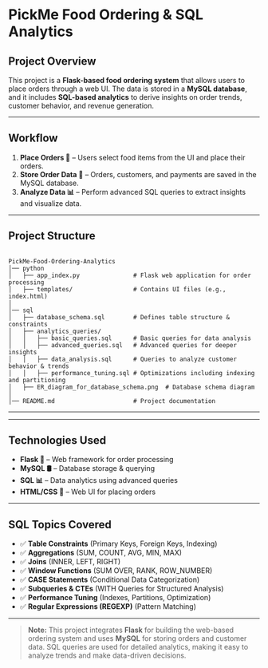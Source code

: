 # **PickMe Food Ordering & SQL Analytics** 

## **Project Overview**  
This project is a **Flask-based food ordering system** that allows users to place orders through a web UI. The data is stored in a **MySQL database**, and it includes **SQL-based analytics** to derive insights on order trends, customer behavior, and revenue generation.

---

## **Workflow**  
1. **Place Orders 🍔** – Users select food items from the UI and place their orders.
2. **Store Order Data 💾** – Orders, customers, and payments are saved in the MySQL database.
3. **Analyze Data 📊** – Perform advanced SQL queries to extract insights and visualize data.

---

## **Project Structure**  
```

PickMe-Food-Ordering-Analytics
│── python
│   ├── app_index.py               # Flask web application for order processing  
│   ├── templates/                 # Contains UI files (e.g., index.html)  
│  
│── sql  
│   ├── database_schema.sql        # Defines table structure & constraints  
│   ├── analytics_queries/         
│   │   ├── basic_queries.sql      # Basic queries for data analysis  
│   │   ├── advanced_queries.sql   # Advanced queries for deeper insights  
│   │   ├── data_analysis.sql      # Queries to analyze customer behavior & trends  
│   │   ├── performance_tuning.sql # Optimizations including indexing and partitioning  
│   ├── ER_diagram_for_database_schema.png  # Database schema diagram  
│  
│── README.md                      # Project documentation  

```

---


---

## **Technologies Used**  
- **Flask 🐍** – Web framework for order processing  
- **MySQL 🛢️** – Database storage & querying  
- **SQL 📊** – Data analytics using advanced queries  
- **HTML/CSS 🎨** – Web UI for placing orders  

---

## **SQL Topics Covered**  
- ✅ **Table Constraints** (Primary Keys, Foreign Keys, Indexing)  
- ✅ **Aggregations** (SUM, COUNT, AVG, MIN, MAX)  
- ✅ **Joins** (INNER, LEFT, RIGHT)  
- ✅ **Window Functions** (SUM OVER, RANK, ROW_NUMBER)  
- ✅ **CASE Statements** (Conditional Data Categorization)  
- ✅ **Subqueries & CTEs** (WITH Queries for Structured Analysis)  
- ✅ **Performance Tuning** (Indexes, Partitions, Optimization)  
- ✅ **Regular Expressions (REGEXP)** (Pattern Matching)  

---

> **Note:** This project integrates **Flask** for building the web-based ordering system and uses **MySQL** for storing orders and customer data. SQL queries are used for detailed analytics, making it easy to analyze trends and make data-driven decisions.  

